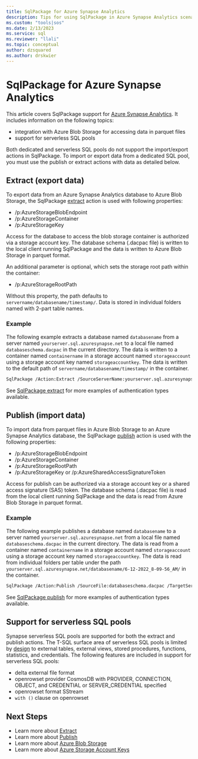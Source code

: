 ```yaml
---
title: SqlPackage for Azure Synapse Analytics
description: Tips for using SqlPackage in Azure Synapse Analytics scenarios
ms.custom: "tools|sos"
ms.date: 2/13/2023
ms.service: sql
ms.reviewer: "llali"
ms.topic: conceptual
author: dzsquared
ms.author: drskwier
---
```

# SqlPackage for Azure Synapse Analytics

This article covers SqlPackage support for [Azure Synapse Analytics](/azure/synapse-analytics/sql/overview-architecture).  It includes information on the following topics:
- integration with Azure Blob Storage for accessing data in parquet files
- support for serverless SQL pools

Both dedicated and serverless SQL pools do not support the import/export actions in SqlPackage.  To import or export data from a dedicated SQL pool, you must use the publish or extract actions with data as detailed below.

## Extract (export data)
To export data from an Azure Synapse Analytics database to Azure Blob Storage, the SqlPackage [extract](sqlpackage-extract.md) action is used with following properties:
- /p:AzureStorageBlobEndpoint
- /p:AzureStorageContainer
- /p:AzureStorageKey

Access for the database to access the blob storage container is authorized via a storage account key. The database schema (.dacpac file) is written to the local client running SqlPackage and the data is written to Azure Blob Storage in parquet format.

An additional parameter is optional, which sets the storage root path within the container:
- /p:AzureStorageRootPath

Without this property, the path defaults to `servername/databasename/timestamp/`.  Data is stored in individual folders named with 2-part table names.

### Example

The following example extracts a database named `databasename` from a server named `yourserver.sql.azuresynapse.net` to a local file named `databaseschema.dacpac` in the current directory. The data is written to a container named `containername` in a storage account named `storageaccount` using a storage account key named `storageaccountkey`. The data is written to the default path of `servername/databasename/timestamp/` in the container.

```bash
SqlPackage /Action:Extract /SourceServerName:yourserver.sql.azuresynapse.net /SourceDatabaseName:databasename /TargetFile:databaseschema.dacpac /p:AzureStorageBlobEndpoint=https://storageaccount.blob.core.windows.net /p:AzureStorageContainer=containername /p:AzureStorageKey=storageaccountkey
```

See [SqlPackage extract](sqlpackage-extract.md#examples) for more examples of authentication types available.

## Publish (import data)

To import data from parquet files in Azure Blob Storage to an Azure Synapse Analytics database, the SqlPackage [publish](sqlpackage-publish.md) action is used with the following properties:
- /p:AzureStorageBlobEndpoint
- /p:AzureStorageContainer
- /p:AzureStorageRootPath
- /p:AzureStorageKey or /p:AzureSharedAccessSignatureToken

Access for publish can be authorized via a storage account key or a shared access signature (SAS) token. The database schema (.dacpac file) is read from the local client running SqlPackage and the data is read from Azure Blob Storage in parquet format.

### Example

The following example publishes a database named `databasename` to a server named `yourserver.sql.azuresynapse.net` from a local file named `databaseschema.dacpac` in the current directory. The data is read from a container named `containername` in a storage account named `storageaccount` using a storage account key named `storageaccountkey`. The data is read from individual folders per table under the path `yourserver.sql.azuresynapse.net/databasename/6-12-2022_8-09-56_AM/` in the container.

```bash
SqlPackage /Action:Publish /SourceFile:databaseschema.dacpac /TargetServerName:yourserver.sql.azuresynapse.net /TargetDatabaseName:databasename /p:AzureStorageBlobEndpoint=https://storageaccount.blob.core.windows.net /p:AzureStorageContainer=containername  /p:AzureStorageKey=storageaccountkey /p:AzureStorageRootPath="yourserver.sql.azuresynapse.net/databasename/6-12-2022_8-09-56_AM/"
```

See [SqlPackage publish](sqlpackage-publish.md#examples) for more examples of authentication types available.

## Support for serverless SQL pools

Synapse serverless SQL pools are supported for both the extract and publish actions.  The T-SQL surface area of serverless SQL pools is limited by [design](/azure/synapse-analytics/sql/on-demand-workspace-overview#t-sql-support) to external tables, external views, stored procedures, functions, statistics, and credentials.  The following features are included in support for serverless SQL pools:

- delta external file format
- openrowset provider CosmosDB with PROVIDER, CONNECTION, OBJECT, and CREDENTIAL or SERVER_CREDENTIAL specified
- openrowset format SStream
- `with ()` clause on openrowset

## Next Steps
- Learn more about [Extract](sqlpackage-extract.md)
- Learn more about [Publish](sqlpackage-publish.md)
- Learn more about [Azure Blob Storage](/azure/storage/blobs/storage-blobs-introduction)
- Learn more about [Azure Storage Account Keys](/azure/storage/common/storage-account-keys-manage)